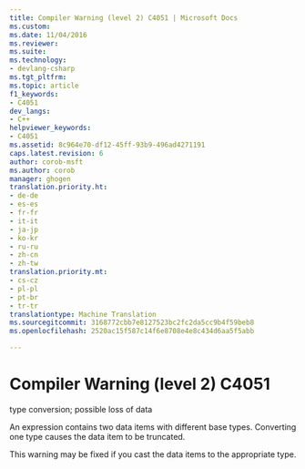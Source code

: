 ```yaml
---
title: Compiler Warning (level 2) C4051 | Microsoft Docs
ms.custom: 
ms.date: 11/04/2016
ms.reviewer: 
ms.suite: 
ms.technology:
- devlang-csharp
ms.tgt_pltfrm: 
ms.topic: article
f1_keywords:
- C4051
dev_langs:
- C++
helpviewer_keywords:
- C4051
ms.assetid: 8c964e70-df12-45ff-93b9-496ad4271191
caps.latest.revision: 6
author: corob-msft
ms.author: corob
manager: ghogen
translation.priority.ht:
- de-de
- es-es
- fr-fr
- it-it
- ja-jp
- ko-kr
- ru-ru
- zh-cn
- zh-tw
translation.priority.mt:
- cs-cz
- pl-pl
- pt-br
- tr-tr
translationtype: Machine Translation
ms.sourcegitcommit: 3168772cbb7e8127523bc2fc2da5cc9b4f59beb8
ms.openlocfilehash: 2520ac15f587c14f6e8708e4e8c434d6aa5f5abb

---
```

# Compiler Warning (level 2) C4051
type conversion; possible loss of data  
  
 An expression contains two data items with different base types. Converting one type causes the data item to be truncated.  
  
 This warning may be fixed if you cast the data items to the appropriate type.


<!--HONumber=Jan17_HO1-->



